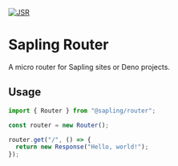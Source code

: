 [![JSR](https://jsr.io/badges/@sapling/router)](https://jsr.io/@sapling/router)

# Sapling Router

A micro router for Sapling sites or Deno projects.

## Usage

```ts
import { Router } from "@sapling/router";

const router = new Router();

router.get("/", () => {
  return new Response("Hello, world!");
});
```
